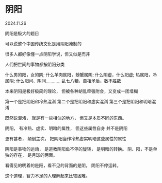 # 阴阳
2024.11.26

阴阳是极大的题目

可以说整个中国传统文化是用阴阳腌制的

很多人都好像懂一点阴阳学说，但又似是而非

人们把世间的事物都按阴阳分类

什么男的阳，女的阴;
什么羊肉属阳，螃蟹属阴;
什么阴虚，什么阳虚;
热属阳，冷属阴;
什么阳间、阴间…………
乱七八糟，自相矛盾，数不胜数

本来阴阳是极好极简的理论，
但被各种胡乱牵强附会，又变成一团墙糊

第一个是把阴阳和冷热混淆
第二个是把阴阳和虚实混淆
第三个是把阴阳和明暗混淆

既然说混淆，
就是有一些相似的地方，
但又是本质不同的东西。

阴阳，
有冷热、虚实、明暗的属性，
但这些属性自身
并不是阴阳

更有甚者，
颠倒主次，
把阴阳当作冷热虚实明暗这些属性的属性

阴阳是事物的运动，
是道教阴阳鱼不停的旋转，
是明暗的转换。
阴、阳，不是单独的存在，
是月球的两面。

看得见的明着的是阳，看不见的背面的是阴，
阴阳不停运转。

这个道理，智力不足的人理解起来比较困难。








